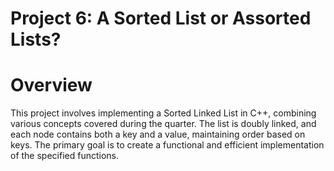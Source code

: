 # Project 6: A Sorted List or Assorted Lists?

# Overview
This project involves implementing a Sorted Linked List in C++, combining various concepts covered during the quarter. The list is doubly linked, and each node contains both a key and a value, maintaining order based on keys. The primary goal is to create a functional and efficient implementation of the specified functions.
